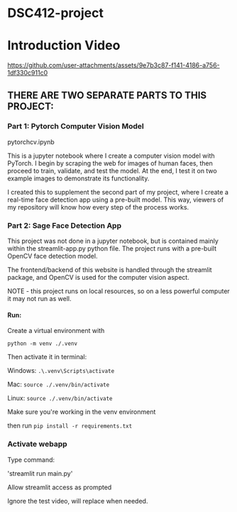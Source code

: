 # DSC412-project

# Introduction Video

https://github.com/user-attachments/assets/9e7b3c87-f141-4186-a756-1df330c911c0

## THERE ARE TWO SEPARATE PARTS TO THIS PROJECT:

### Part 1: Pytorch Computer Vision Model

pytorchcv.ipynb

This is a jupyter notebook where I create a computer vision model with PyTorch. I begin by scraping the web for images of human faces, then proceed to train, validate, and test the model. At the end, I test it on two example images to demonstrate its functionality.

I created this to supplement the second part of my project, where I create a real-time face detection app using a pre-built model. This way, viewers of my repository will know how every step of the process works.


### Part 2: Sage Face Detection App

This project was not done in a jupyter notebook, but is contained mainly within the streamlit-app.py python file. The project runs with a pre-built OpenCV face detection model.

The frontend/backend of this website is handled through the streamlit package, and OpenCV is used for the computer vision aspect.

NOTE - this project runs on local resources, so on a less powerful computer it may not run as well.

#### Run:

Create a virtual environment with

`python -m venv ./.venv`

Then activate it in terminal:

Windows: `.\.venv\Scripts\activate`

Mac: `source ./.venv/bin/activate`

Linux: `source ./.venv/bin/activate`

Make sure you're working in the venv environment

then run `pip install -r requirements.txt`

### Activate webapp

Type command:

'streamlit run main.py'

Allow streamlit access as prompted

Ignore the test video, will replace when needed.
